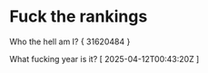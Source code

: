 # Fuck the rankings

Who the hell am I?
{ 31620484 }

What fucking year is it?
[ 2025-04-12T00:43:20Z ]
